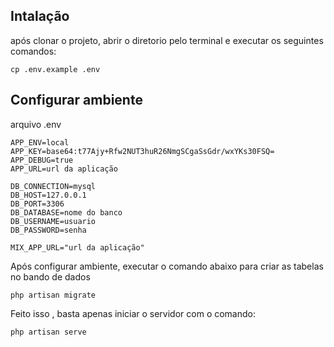 ## Intalação

após clonar o projeto, abrir o diretorio pelo terminal e executar os seguintes comandos:

`cp .env.example .env`

## Configurar ambiente

arquivo .env

```APP_NAME=Laravel
APP_ENV=local
APP_KEY=base64:t77Ajy+Rfw2NUT3huR26NmgSCgaSsGdr/wxYKs30FSQ=
APP_DEBUG=true
APP_URL=url da aplicação

DB_CONNECTION=mysql
DB_HOST=127.0.0.1
DB_PORT=3306
DB_DATABASE=nome do banco
DB_USERNAME=usuario
DB_PASSWORD=senha

MIX_APP_URL="url da aplicação"
```

Após configurar ambiente, executar o comando abaixo para criar as tabelas no bando de dados

`php artisan migrate`

Feito isso , basta apenas iniciar o servidor com o comando:

`php artisan serve`
